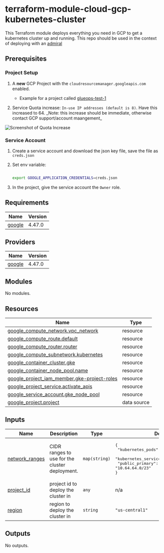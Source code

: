 <!-- BEGIN_TF_DOCS -->
# terraform-module-cloud-gcp-kubernetes-cluster

This Terraform module deploys everything you need in GCP to get a kubernetes cluster up and running. This repo should be used in the context of deploying with an [admiral](https://github.com/glueops/admiral)

## Prerequisites

### Project Setup

1. A **new** GCP Project with the `cloudresourcemanager.googleapis.com` enabled.

   * Example for a project called [glueops-test-1](https://console.developers.google.com/apis/api/cloudresourcemanager.googleapis.com/overview?project=glueops-test-1)

2. Service Quota increase: `In-use IP addresses (default is 8)`. Have this increased to 64. \_Note: this increase should be immediate, otherwise contact GCP support/account maangement\_

![Screenshot of Quota Increase](https://user-images.githubusercontent.com/6570292/210277244-f3a75d06-763f-4bdc-805e-4f8bd3c77ad5.png)

### Service Account

1. Create a service account and download the json key file, save the file as `creds.json`

2. Set env variable:

    ```bash

    export GOOGLE_APPLICATION_CREDENTIALS=creds.json
    ```

3. In the project, give the service account the `Owner` role.

## Requirements

| Name | Version |
|------|---------|
| <a name="requirement_google"></a> [google](#requirement\_google) | 4.47.0 |

## Providers

| Name | Version |
|------|---------|
| <a name="provider_google"></a> [google](#provider\_google) | 4.47.0 |

## Modules

No modules.

## Resources

| Name | Type |
|------|------|
| [google_compute_network.vpc_network](https://registry.terraform.io/providers/hashicorp/google/4.47.0/docs/resources/compute_network) | resource |
| [google_compute_route.default](https://registry.terraform.io/providers/hashicorp/google/4.47.0/docs/resources/compute_route) | resource |
| [google_compute_router.router](https://registry.terraform.io/providers/hashicorp/google/4.47.0/docs/resources/compute_router) | resource |
| [google_compute_subnetwork.kubernetes](https://registry.terraform.io/providers/hashicorp/google/4.47.0/docs/resources/compute_subnetwork) | resource |
| [google_container_cluster.gke](https://registry.terraform.io/providers/hashicorp/google/4.47.0/docs/resources/container_cluster) | resource |
| [google_container_node_pool.name](https://registry.terraform.io/providers/hashicorp/google/4.47.0/docs/resources/container_node_pool) | resource |
| [google_project_iam_member.gke-project-roles](https://registry.terraform.io/providers/hashicorp/google/4.47.0/docs/resources/project_iam_member) | resource |
| [google_project_service.activate_apis](https://registry.terraform.io/providers/hashicorp/google/4.47.0/docs/resources/project_service) | resource |
| [google_service_account.gke_node_pool](https://registry.terraform.io/providers/hashicorp/google/4.47.0/docs/resources/service_account) | resource |
| [google_project.project](https://registry.terraform.io/providers/hashicorp/google/4.47.0/docs/data-sources/project) | data source |

## Inputs

| Name | Description | Type | Default | Required |
|------|-------------|------|---------|:--------:|
| <a name="input_network_ranges"></a> [network\_ranges](#input\_network\_ranges) | CIDR ranges to use for the cluster deployment. | `map(string)` | <pre>{<br>  "kubernetes_pods": "10.65.0.0/16",<br>  "kubernetes_services": "10.64.224.0/20",<br>  "public_primary": "10.64.64.0/23"<br>}</pre> | no |
| <a name="input_project_id"></a> [project\_id](#input\_project\_id) | project id to deploy the cluster in | `any` | n/a | yes |
| <a name="input_region"></a> [region](#input\_region) | region to deploy the cluster in | `string` | `"us-central1"` | no |

## Outputs

No outputs.
<!-- END_TF_DOCS -->